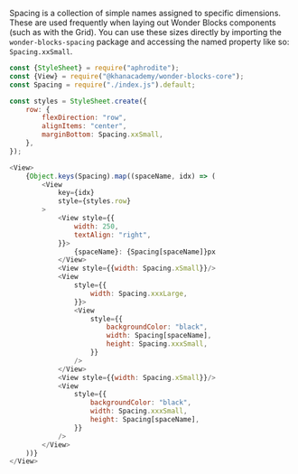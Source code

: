 Spacing is a collection of simple names assigned to specific dimensions. These are used frequently when laying out Wonder Blocks components (such as with the Grid). You can use these sizes directly by importing the `wonder-blocks-spacing` package and accessing the named property like so: `Spacing.xxSmall`.

```js
const {StyleSheet} = require("aphrodite");
const {View} = require("@khanacademy/wonder-blocks-core");
const Spacing = require("./index.js").default;

const styles = StyleSheet.create({
    row: {
        flexDirection: "row",
        alignItems: "center",
        marginBottom: Spacing.xxSmall,
    },
});

<View>
    {Object.keys(Spacing).map((spaceName, idx) => (
        <View
            key={idx}
            style={styles.row}
        >
            <View style={{
                width: 250,
                textAlign: "right",
            }}>
                {spaceName}: {Spacing[spaceName]}px
            </View>
            <View style={{width: Spacing.xSmall}}/>
            <View
                style={{
                    width: Spacing.xxxLarge,
                }}>
                <View
                    style={{
                        backgroundColor: "black",
                        width: Spacing[spaceName],
                        height: Spacing.xxxSmall,
                    }}
                />
            </View>
            <View style={{width: Spacing.xSmall}}/>
            <View
                style={{
                    backgroundColor: "black",
                    width: Spacing.xxxSmall,
                    height: Spacing[spaceName],
                }}
            />
        </View>
    ))}
</View>
```
